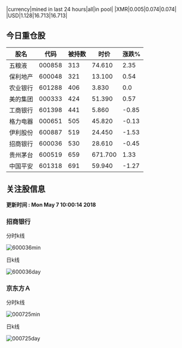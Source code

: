 |currency|mined in last 24 hours|all|in pool|
|XMR|0.005|0.074|0.074|
|USD|1.128|16.713|16.713|

## 今日重仓股 

|股名|代码|被持数|时价|涨跌%|
|---|---|---|---|---|
|五粮液|000858|313|74.610|2.35|
|保利地产|600048|321|13.100|0.54|
|农业银行|601288|406|3.830|0.0|
|美的集团|000333|424|51.390|0.57|
|工商银行|601398|441|5.860|-0.85|
|格力电器|000651|505|45.820|-0.13|
|伊利股份|600887|519|24.450|-1.53|
|招商银行|600036|530|28.610|-0.45|
|贵州茅台|600519|659|671.700|1.33|
|中国平安|601318|691|59.940|-1.27|

## 关注股信息
**更新时间 : Mon May  7 10:00:14 2018**
### 招商银行 
分时k线

![600036min](http://image.sinajs.cn/newchart/min/n/sh600036.gif)

日k线

![600036day](http://image.sinajs.cn/newchart/daily/n/sh600036.gif)

### 京东方Ａ 
分时k线

![000725min](http://image.sinajs.cn/newchart/min/n/sz000725.gif)

日k线

![000725day](http://image.sinajs.cn/newchart/daily/n/sz000725.gif)
